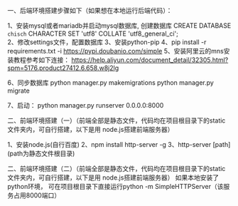 一、后端环境搭建步骤如下（如果想在本地运行后端代码）：

1、安装mysql或者mariadb并启动mysql数据库,
   创建数据库
   CREATE DATABASE `chisch` CHARACTER SET 'utf8' COLLATE 'utf8_general_ci';  
2、修改settings文件，配置数据库
3、安装python-pip
4、pip install -r requirements.txt -i https://pypi.doubanio.com/simple
5、安装阿里云的mns安装教程参考如下连接：
  https://help.aliyun.com/document_detail/32305.html?spm=5176.product27412.6.658.w8j2lg

6、同步数据库
  python manager.py makemigrations
  python manager.py migrate

7、启动：
  python manager.py runserver 0.0.0.0:8000


二、前端环境搭建（一）（前端全部是静态文件，代码均在项目根目录下的static文件夹内，可自行搭建，以下是用
node.js搭建前端服务器）

1、安装node.js(自行百度)
2、npm install http-server -g
3、http-server [path] (path为静态文件根目录)

二、前端环境搭建（二）（前端全部是静态文件，代码均在项目根目录下的static文件夹内，可自行搭建，以下是用
node.js搭建前端服务器）
如果本地安装了python环境， 可在项目根目录下直接运行python -m SimpleHTTPServer（该服务占用8000端口）
